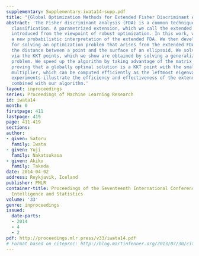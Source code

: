```yaml
---
supplementary: Supplementary:iwata14-supp.pdf
title: "{Global Optimization Methods for Extended Fisher Discriminant Analysis}"
abstract: 'The Fisher discriminant analysis (FDA) is a common technique for binary
  classification. A parametrized extension, which we call the extended FDA, has been
  introduced from the viewpoint of robust optimization. In this work, we first give
  a new probabilistic interpretation of the extended FDA. We then develop algorithms
  for solving an optimization problem that arises from the extended FDA: computing
  the distance between a point and the surface of an ellipsoid. We solve this problem
  via the KKT points, which we show are obtained by solving a generalized eigenvalue
  problem. We speed up the algorithm by taking advantage of the matrix structure and
  proving that a globally optimal solution is a KKT point with the smallest Lagrange
  multiplier, which can be computed efficiently as the leftmost eigenvalue. Numerical
  experiments illustrate the efficiency and effectiveness of the extended FDA model
  combined with our algorithm.'
layout: inproceedings
series: Proceedings of Machine Learning Research
id: iwata14
month: 0
firstpage: 411
lastpage: 419
page: 411-419
sections: 
author:
- given: Satoru
  family: Iwata
- given: Yuji
  family: Nakatsukasa
- given: Akiko
  family: Takeda
date: 2014-04-02
address: Reykjavik, Iceland
publisher: PMLR
container-title: Proceedings of the Seventeenth International Conference on Artificial
  Intelligence and Statistics
volume: '33'
genre: inproceedings
issued:
  date-parts:
  - 2014
  - 4
  - 2
pdf: http://proceedings.mlr.press/v33/iwata14.pdf
# Format based on citeproc: http://blog.martinfenner.org/2013/07/30/citeproc-yaml-for-bibliographies/
---
```

